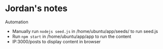 # Jordan's notes
Automation
- Manually run `nodejs seed.js` in /home/ubuntu/app/seeds/ to run seed.js
- Run `npm start` in /home/ubuntu/app/app to run the content
- IP:3000/posts to display content in browser